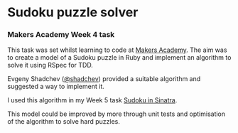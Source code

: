 Sudoku puzzle solver
====================

### Makers Academy Week 4 task

This task was set whilst learning to code at
[Makers Academy](http://www.makersacademy.com). The aim was to create a model
of a Sudoku puzzle in Ruby and implement an algorithm to solve it using RSpec
for TDD.

Evgeny Shadchev ([@shadchev](http://twitter.com/shadchev)) provided a suitable
algorithm and suggested a way to implement it.

I used this algorithm in my Week 5 task
[Sudoku in Sinatra](https://github.com/jamesjoshuahill/sudoku-sinatra).

This model could be improved by more through unit tests and optimisation of the
algorithm to solve hard puzzles.
